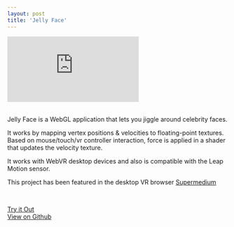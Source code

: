```yaml
---
layout: post
title: 'Jelly Face'
---
```


<div class="video_frame">
<iframe src="https://www.youtube.com/embed/WYWXWUqPcAQ" frameborder="0" allow="autoplay; encrypted-media" allowfullscreen></iframe>
</div>
<br />

Jelly Face is a WebGL application that lets you jiggle around celebrity faces. 

It works by mapping vertex positions & velocities to floating-point textures. Based on mouse/touch/vr controller interaction, force is applied in a shader that updates the velocity texture. 

It works with WebVR desktop devices and also is compatible with the Leap Motion sensor.

This project has been featured in the desktop VR browser <a href="https://www.supermedium.com/">Supermedium</a>

<br />

<a href="https://jsh.sh/jelly-face/">Try it Out</a> <br />
<a href="https://github.com/joshshadik/jelly-face/">View on Github</a>
